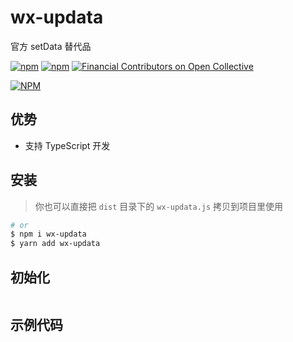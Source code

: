 # wx-updata

官方 setData 替代品

[![npm](https://img.shields.io/npm/v/wx-updata.svg)](https://www.npmjs.com/package/wx-updata) [![npm](https://img.shields.io/npm/dt/wx-updata.svg)](https://www.npmjs.com/package/wx-updata) [![Financial Contributors on Open Collective](https://opencollective.com/wx-updata/all/badge.svg?label=financial+contributors)](https://opencollective.com/wx-updata)

[![NPM](https://nodei.co/npm/wx-updata.png?compact=true)](https://nodei.co/npm/wx-updata/)

## 优势

- 支持 TypeScript 开发

## 安装

> 你也可以直接把 `dist` 目录下的 `wx-updata.js` 拷贝到项目里使用

```bash
# or
$ npm i wx-updata
$ yarn add wx-updata
```

## 初始化

```js
```

## 示例代码

```js
```
